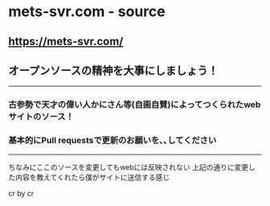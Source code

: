 # mets-svr.com - source
## https://mets-svr.com/
## オープンソースの精神を大事にしましょう！
---

### 古参勢で天才の偉い人かにさん等(自画自賛)によってつくられたwebサイトのソース！
### 基本的にPull requestsで更新のお願いを､､してください
---

ちなみにここのソースを変更してもwebには反映されない
上記の通りに変更した内容を教えてくれたら僕がサイトに送信する感じ


cr by cr
